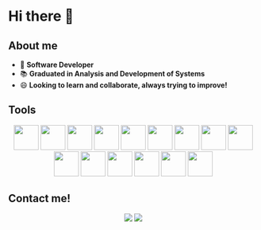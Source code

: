 # Hi there 👋

## About me

- 🔭 **Software Developer**
- 📚 **Graduated in Analysis and Development of Systems**
- 😄 **Looking to learn and collaborate, always trying to improve!**

## Tools

<div align="center">
  <img width="50" src="https://cdn.jsdelivr.net/gh/devicons/devicon/icons/typescript/typescript-original.svg" />
  <img width="50" src="https://cdn.jsdelivr.net/gh/devicons/devicon@latest/icons/nestjs/nestjs-original.svg" />
  <img width="50" src="https://cdn.jsdelivr.net/gh/devicons/devicon/icons/nodejs/nodejs-original.svg" />
  <img width="50" src="https://cdn.jsdelivr.net/gh/devicons/devicon/icons/express/express-original.svg" />
  <img width="50" src="https://cdn.jsdelivr.net/gh/devicons/devicon/icons/mongodb/mongodb-original.svg" />
  <img width="50" src="https://cdn.jsdelivr.net/gh/devicons/devicon/icons/java/java-original-wordmark.svg" />
  <img width="50" src="https://cdn.jsdelivr.net/gh/devicons/devicon/icons/postgresql/postgresql-original.svg" />
  <img width="50" src="https://cdn.jsdelivr.net/gh/devicons/devicon@latest/icons/rabbitmq/rabbitmq-original.svg" />
  <img width="50" src="https://cdn.jsdelivr.net/gh/devicons/devicon@latest/icons/html5/html5-original.svg" />
  <img width="50" src="https://cdn.jsdelivr.net/gh/devicons/devicon@latest/icons/css3/css3-original.svg" />
  <img width="50" src="https://cdn.jsdelivr.net/gh/devicons/devicon@latest/icons/javascript/javascript-original.svg" />
  <img width="50" src="https://cdn.jsdelivr.net/gh/devicons/devicon@latest/icons/react/react-original.svg" />
  <img width="50" src="https://cdn.jsdelivr.net/gh/devicons/devicon@latest/icons/nextjs/nextjs-original.svg" />
  <img width="50" src="https://cdn.jsdelivr.net/gh/devicons/devicon@latest/icons/docker/docker-original.svg" />
  <img width="50" src="https://cdn.jsdelivr.net/gh/devicons/devicon/icons/git/git-original.svg" />
          
          
          
          
</div>

## Contact me!

<div align="center">
  <a href="mailto:arturoalmeidafreire@gmail.com" target=_blank><img src="https://img.shields.io/badge/Gmail-D14836?style=for-the-badge&logo=gmail&logoColor=white"></a>
  <a href="https://www.linkedin.com/in/artur-almeida-307419152/" target=_blank><img src="https://img.shields.io/badge/LinkedIn-0077B5?style=for-the-badge&logo=linkedin&logoColor=white"></a>
</div>
